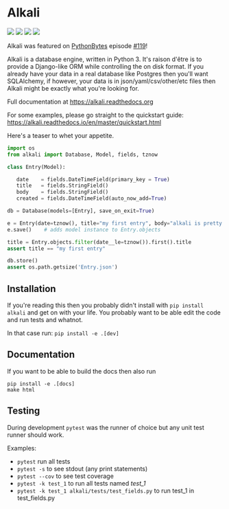 # Alkali

![](https://readthedocs.org/projects/alkali/badge/?version=master)
![](https://travis-ci.org/kneufeld/alkali.svg?branch=master)
![](https://codecov.io/gh/kneufeld/alkali/branch/master/graph/badge.svg)
![](https://coveralls.io/repos/github/kneufeld/alkali/badge.svg?branch=master)

Alkali was featured on [PythonBytes](https://pythonbytes.fm/) episode
[#119](https://pythonbytes.fm/episodes/show/119/assorted-files-as-django-orm-backends-with-alkali)!

Alkali is a database engine, written in Python 3. It's raison d'être is
to provide a Django-like ORM while controlling the on disk format. If
you already have your data in a real database like Postgres then you'll
want SQLAlchemy, if however, your data is in json/yaml/csv/other/etc
files then Alkali might be exactly what you're looking for.

Full documentation at https://alkali.readthedocs.org

For some examples, please go straight to the quickstart guide:
https://alkali.readthedocs.io/en/master/quickstart.html

Here's a teaser to whet your appetite.

```python
import os
from alkali import Database, Model, fields, tznow

class Entry(Model):

   date    = fields.DateTimeField(primary_key = True)
   title   = fields.StringField()
   body    = fields.StringField()
   created = fields.DateTimeField(auto_now_add=True)

db = Database(models=[Entry], save_on_exit=True)

e = Entry(date=tznow(), title="my first entry", body="alkali is pretty good")
e.save()    # adds model instance to Entry.objects

title = Entry.objects.filter(date__le=tznow()).first().title
assert title == "my first entry"

db.store()
assert os.path.getsize('Entry.json')
```

## Installation

If you're reading this then you probably didn't install with `pip
install alkali` and get on with your life. You probably want to be able
edit the code and run tests and whatnot.

In that case run: `pip install -e .[dev]`


## Documentation

If you want to be able to build the docs then also run

```
pip install -e .[docs]
make html
```


## Testing

During development `pytest` was the runner of choice but any unit test
runner should work.

Examples:

* `pytest` run all tests
* `pytest -s` to see stdout (any print statements)
* `pytest --cov` to see test coverage
* `pytest -k test_1` to run all tests named *test_1*
* `pytest -k test_1 alkali/tests/test_fields.py` to run test_1 in test_fields.py
